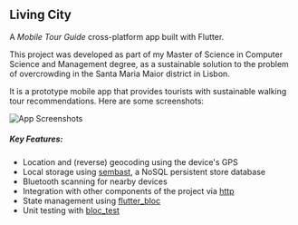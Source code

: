 ## Living City

A *Mobile Tour Guide* cross-platform app built with Flutter.

This project was developed as part of my Master of Science in Computer Science and Management degree, as a sustainable solution to the problem of overcrowding in the Santa Maria Maior district in Lisbon.

It is a prototype mobile app that provides tourists with sustainable walking tour recommendations. Here are some screenshots:

![App Screenshots](./screenshots/screens.png?raw=true "App Screenshots")

##### Key Features:
- Location and (reverse) geocoding using the device's GPS
- Local storage using [sembast](https://pub.dev/packages/sembast), a NoSQL persistent store database
- Bluetooth scanning for nearby devices
- Integration with other components of the project via [http](https://pub.dev/packages/http)
- State management using [flutter_bloc](https://pub.dev/packages/flutter_bloc)
- Unit testing with [bloc_test](https://pub.dev/packages/bloc_test)
